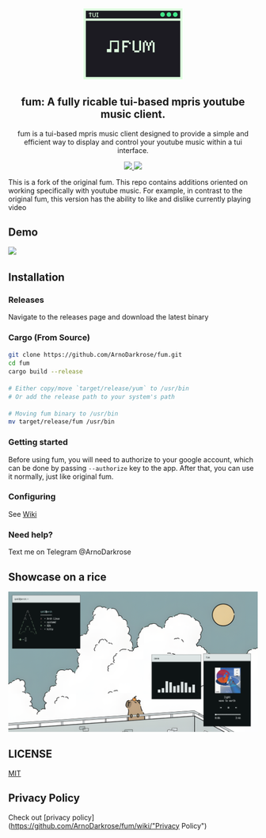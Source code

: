 <h3 align="center">
  <img src="https://raw.githubusercontent.com/ArnoDarkrose/fum/refs/heads/main/repo/logo.png" width="200"/>
</h3>

<h2 align="center">
  fum: A fully ricable tui-based mpris youtube music client.
</h2>

<p align="center">
  fum is a tui-based mpris music client designed to provide a simple and efficient way to display and control your youtube music within a tui interface.
</p>

<p align="center">
  <a href="https://github.com/ArnoDarkrose/fum/blob/main/LICENSE">
    <img src="https://img.shields.io/badge/MIT-DEFEDF?style=for-the-badge&logo=Pinboard&label=License&labelColor=1C1B22" />
  </a>

  <a href="https://github.com/ArnoDarkrose/fum/stargazers">
    <img src="https://img.shields.io/github/stars/ArnoDarkrose/fum?style=for-the-badge&logo=Apache%20Spark&logoColor=ffffff&labelColor=1C1B22&color=DEFEDF" />
  </a>
</p>
This is a fork of the original fum. This repo contains additions oriented on working specifically with youtube music. For example, in contrast to the original fum, this version has the ability to like and dislike currently playing video

## Demo

<img
  width="800px"
  src="https://github.com/user-attachments/assets/930283d8-6299-4ef9-865b-26960dcee866"
/>

## Installation

### Releases
Navigate to the releases page and download the latest binary

### Cargo (From Source)

```bash
git clone https://github.com/ArnoDarkrose/fum.git
cd fum
cargo build --release

# Either copy/move `target/release/yum` to /usr/bin
# Or add the release path to your system's path

# Moving fum binary to /usr/bin
mv target/release/fum /usr/bin
```

### Getting started
Before using fum, you will need to authorize to your google account, which can be done by passing `--authorize` key to the app. After that, you can use it normally, just like original fum.

### Configuring

See [Wiki](https://github.com/ArnoDarkrose/fum/wiki/Configuring)

### Need help?

Text me on Telegram @ArnoDarkrose

## Showcase on a rice

<img src="https://github.com/ArnoDarkrose/fum/blob/main/repo/showcase.png" />

## LICENSE

[MIT](https://github.com/ArnoDarkrose/fum/blob/main/LICENSE)

## Privacy Policy
Check out [privacy policy](https://github.com/ArnoDarkrose/fum/wiki/"Privacy Policy")
